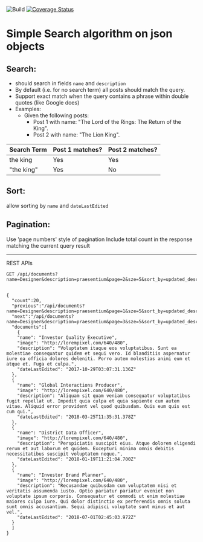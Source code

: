![Build](https://github.com/pjangam/SimpleSearch/actions/workflows/makefile.yml/badge.svg) [![Coverage Status](https://coveralls.io/repos/github/pjangam/SimpleSearch/badge.svg?branch=master)](https://coveralls.io/github/pjangam/SimpleSearch?branch=master)
# Simple Search algorithm on json objects
## Search:
- should search in fields `name` and `description`
- By default (i.e. for no search term) all posts should match the query.
- Support exact match when the query contains a phrase within double quotes (like Google does)
- Examples:
    - Given the following posts:
      - Post 1 with name: "The Lord of the Rings: The Return of the King".
      - Post 2 with name: "The Lion King".

| Search Term | Post 1 matches? | Post 2 matches? |
|--|--|--|
| the king | Yes | Yes |
| "the king" | Yes | No |

## Sort:

allow sorting by `name` and `dateLastEdited`
## Pagination:
Use 'page numbers' style of pagination
Include total count in the response matching the current query result 


<!-- ![Diagram Image Link](./Design.plantuml) -->


--------

REST APIs

```
GET /api/documents?name=Designer&description=praesentium&page=2&sze=5&sort_by=updated_desc


{
  "count":20,
  "previous":"/api/documents?name=Designer&description=praesentium&page=1&sze=5&sort_by=updated_desc",
  "next":"/api/documents?name=Designer&description=praesentium&page=3&sze=5&sort_by=updated_desc",
  "documents":[
    {
    "name": "Investor Quality Executive",
    "image": "http://lorempixel.com/640/480",
    "description": "Voluptatem itaque eos voluptatibus. Sunt ea molestiae consequatur quidem et sequi vero. Id blanditiis aspernatur iure ea officia dolores deleniti. Porro autem molestias animi eum et atque et. Fuga et culpa.",
    "dateLastEdited": "2017-10-29T03:07:31.136Z"
  },
  {
    "name": "Global Interactions Producer",
    "image": "http://lorempixel.com/640/480",
    "description": "Aliquam sit quam veniam consequatur voluptatibus fugit repellat ut. Impedit quia culpa et quia sapiente cum autem vitae. Aliquid error provident vel quod quibusdam. Quis eum quis est cum qui.",
    "dateLastEdited": "2018-03-25T11:35:31.378Z"
  },
  {
    "name": "District Data Officer",
    "image": "http://lorempixel.com/640/480",
    "description": "Perspiciatis suscipit eius. Atque dolorem eligendi rerum et aut laborum et quidem. Excepturi minima omnis debitis necessitatibus suscipit voluptatem neque.",
    "dateLastEdited": "2018-01-19T11:21:04.700Z"
  },
  {
    "name": "Investor Brand Planner",
    "image": "http://lorempixel.com/640/480",
    "description": "Recusandae quibusdam cum voluptatem nisi et veritatis assumenda iusto. Optio pariatur pariatur eveniet non voluptate ipsum corporis. Consequatur et commodi ut enim molestiae maiores culpa iure. Qui dolor distinctio ex perferendis omnis soluta sunt omnis accusantium. Sequi adipisci voluptate sunt minus et aut vel.",
    "dateLastEdited": "2018-07-01T02:45:03.972Z"
  }
  ]
}
```